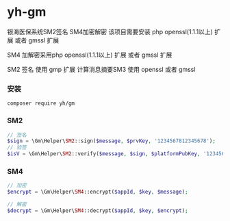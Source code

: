 # yh-gm
银海医保系统SM2签名 SM4加密解密
该项目需要安装 php openssl(1.1.1以上) 扩展 或者 gmssl 扩展

SM4 加解密采用php openssl(1.1.1以上) 扩展 或者 gmssl 扩展

SM2 签名 使用 gmp 扩展 计算消息摘要SM3 使用 openssl 或者 gmssl
### 安装
```shell
composer require yh/gm
```

### SM2
```php
// 签名
$sign = \Gm\Helper\SM2::sign($message, $prvKey, '1234567812345678');
// 验签
$isV = \Gm\Helper\SM2::verify($message, $sign, $platformPubKey, '1234567812345678');

```

### SM4
```php
// 加密
$encrypt = \Gm\Helper\SM4::encrypt($appId, $key, $message);

// 解密
$decrypt = \Gm\Helper\SM4::decrypt($appId, $key, $encrypt);

```